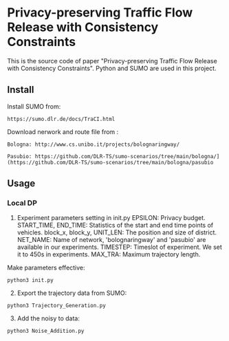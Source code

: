 # Privacy-preserving Traffic Flow Release with Consistency Constraints

This is the source code of paper "Privacy-preserving Traffic Flow Release with Consistency Constraints". Python and SUMO are used in this project.

## Install

Install SUMO from:
```
https://sumo.dlr.de/docs/TraCI.html
```

Download nerwork and route file from :
```
Bologna: http://www.cs.unibo.it/projects/bolognaringway/

Pasubio: https://github.com/DLR-TS/sumo-scenarios/tree/main/bologna/](https://github.com/DLR-TS/sumo-scenarios/tree/main/bologna/pasubio
```
## Usage

### Local DP
1. Experiment parameters setting in init.py
EPSILON: Privacy budget.
START_TIME, END_TIME: Statistics of the start and end time points of vehicles.
block_x, block_y, UNIT_LEN: The position and size of district.
NET_NAME: Name of network, 'bolognaringway' and 'pasubio' are available in our experiments.
TIMESTEP: Timeslot of experiment. We set it to 450s in experiments.
MAX_TRA: Maximum trajectory length.

Make parameters effective:
```
python3 init.py
```

2. Export the trajectory data from SUMO:

```
python3 Trajectory_Generation.py
```

3. Add the noisy to data:

```
python3 Noise_Addition.py
```
